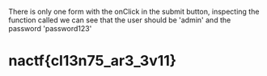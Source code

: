 There is only one form with the onClick in the submit button, inspecting the function called we can see that the user should be 'admin' and the password 'password123'

# nactf{cl13n75_ar3_3v11}
